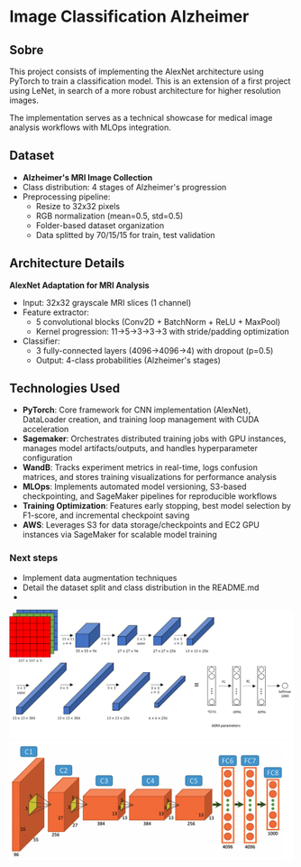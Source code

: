 # Image Classification Alzheimer


## Sobre

This project consists of implementing the AlexNet architecture using PyTorch to train a classification model.
This is an extension of a first project using LeNet, in search of a more robust architecture for higher resolution images.

The implementation serves as a technical showcase for medical image analysis workflows with MLOps integration.

## Dataset
- **Alzheimer's MRI Image Collection**
- Class distribution: 4 stages of Alzheimer's progression
- Preprocessing pipeline:
  - Resize to 32x32 pixels
  - RGB normalization (mean=0.5, std=0.5)
  - Folder-based dataset organization
  - Data splitted by 70/15/15 for train, test validation

## Architecture Details
**AlexNet Adaptation for MRI Analysis**
- Input: 32x32 grayscale MRI slices (1 channel)
- Feature extractor:
  - 5 convolutional blocks (Conv2D + BatchNorm + ReLU + MaxPool)
  - Kernel progression: 11→5→3→3→3 with stride/padding optimization
- Classifier:
  - 3 fully-connected layers (4096→4096→4) with dropout (p=0.5)
  - Output: 4-class probabilities (Alzheimer's stages)


## Technologies Used
- **PyTorch**: Core framework for CNN implementation (AlexNet), DataLoader creation, and training loop management with CUDA acceleration
- **Sagemaker**: Orchestrates distributed training jobs with GPU instances, manages model artifacts/outputs, and handles hyperparameter configuration
- **WandB**: Tracks experiment metrics in real-time, logs confusion matrices, and stores training visualizations for performance analysis
- **MLOps**: Implements automated model versioning, S3-based checkpointing, and SageMaker pipelines for reproducible workflows
- **Training Optimization**: Features early stopping, best model selection by F1-score, and incremental checkpoint saving
- **AWS**: Leverages S3 for data storage/checkpoints and EC2 GPU instances via SageMaker for scalable model training


### Next steps
- Implement data augmentation techniques
- Detail the dataset split and class distribution in the README.md
- 



![AlexNet Architecture](data/notes/alexnet_arch.png)
![AlexNet Architecture](data/notes/alexNet-architecture.png)

 <!-- one-versus-rest -->
 <!-- ![Matriz de confusão](data/notes/matriz_de_confusao.png) -->